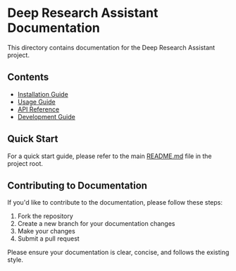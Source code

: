# Deep Research Assistant Documentation

This directory contains documentation for the Deep Research Assistant project.

## Contents

- [Installation Guide](installation.md)
- [Usage Guide](usage.md)
- [API Reference](api.md)
- [Development Guide](development.md)

## Quick Start

For a quick start guide, please refer to the main [README.md](../README.md) file in the project root.

## Contributing to Documentation

If you'd like to contribute to the documentation, please follow these steps:

1. Fork the repository
2. Create a new branch for your documentation changes
3. Make your changes
4. Submit a pull request

Please ensure your documentation is clear, concise, and follows the existing style.